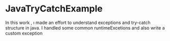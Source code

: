 # JavaTryCatchExample
In this work , ı made an effort to  understand  exceptions and  try-catch structure in java. I handled some common runtimeExcetions and also write a custom exception
